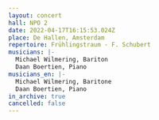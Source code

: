 ```yaml
---
layout: concert
hall: NPO 2
date: 2022-04-17T16:15:53.024Z
place: De Hallen, Amsterdam
repertoire: Frühlingstraum - F. Schubert
musicians: |-
  Michael Wilmering, Bariton
  Daan Boertien, Piano
musicians_en: |-
  Michael Wilmering, Baritone
  Daan Boertien, Piano
in_archive: true
cancelled: false
---
```

